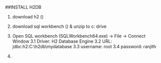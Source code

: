 ##INSTALL H2DB
1. download h2 ()
2. download sql workbench () & unzip to c: drive
3. Open SQL workbench (SQLWorkbench64.exe) -> File -> Connect Window
  3.1 Driver: H2 Database Engine
  3.2 URL: jdbc:h2:C:\h2db\mydatabase
  3.3 username: root
  3.4 password: ranjith
  
4. 